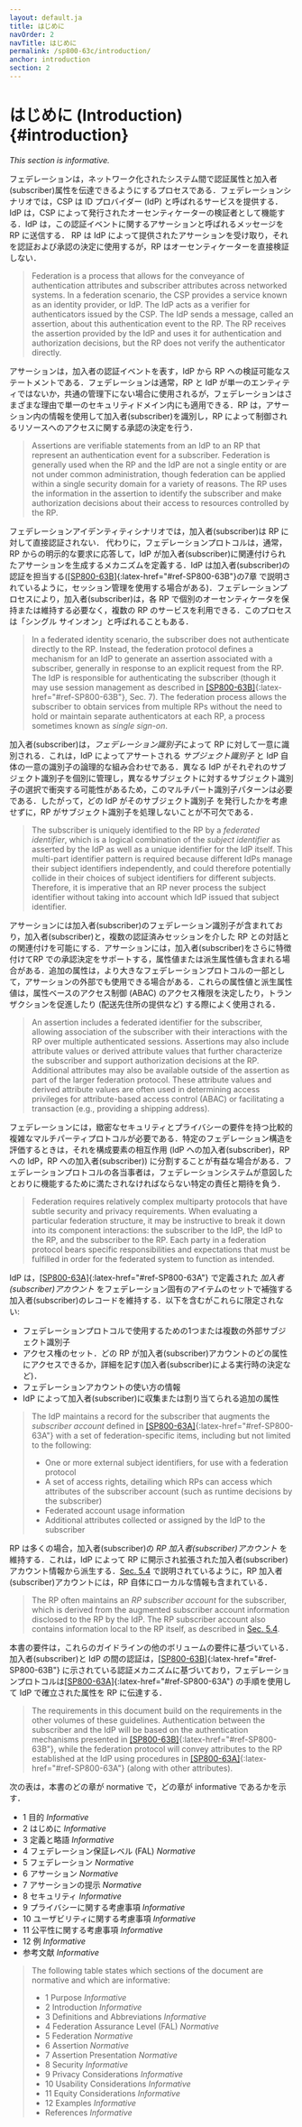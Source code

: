 ```yaml
---
layout: default.ja
title: はじめに
navOrder: 2
navTitle: はじめに
permalink: /sp800-63c/introduction/
anchor: introduction
section: 2
---
```


# はじめに (Introduction) {#introduction}
 
*This section is informative.*

フェデレーションは，ネットワーク化されたシステム間で認証属性と加入者(subscriber)属性を伝達できるようにするプロセスである．フェデレーションシナリオでは，CSP は ID プロバイダー (IdP) と呼ばれるサービスを提供する． IdP は，CSP によって発行されたオーセンティケーターの検証者として機能する．IdP は，この認証イベントに関するアサーションと呼ばれるメッセージを RP に送信する． RP は IdP によって提供されたアサーションを受け取り，それを認証および承認の決定に使用するが，RP はオーセンティケーターを直接検証しない．

> Federation is a process that allows for the conveyance of authentication attributes and subscriber attributes across networked systems. In a federation scenario, the CSP provides a service known as an identity provider, or IdP. The IdP acts as a verifier for authenticators issued by the CSP. The IdP sends a message, called an assertion, about this authentication event to the RP. The RP receives the assertion provided by the IdP and uses it for authentication and authorization decisions, but the RP does not verify the authenticator directly.

アサーションは，加入者の認証イベントを表す，IdP から RP への検証可能なステートメントである．フェデレーションは通常，RP と IdP が単一のエンティティではないか，共通の管理下にない場合に使用されるが，フェデレーションはさまざまな理由で単一のセキュリティドメイン内にも適用できる．RP は，アサーション内の情報を使用して加入者(subscriber)を識別し，RP によって制御されるリソースへのアクセスに関する承認の決定を行う．

> Assertions are verifiable statements from an IdP to an RP that represent an authentication event for a subscriber. Federation is generally used when the RP and the IdP are not a single entity or are not under common administration, though federation can be applied within a single security domain for a variety of reasons. The RP uses the information in the assertion to identify the subscriber and make authorization decisions about their access to resources controlled by the RP.

フェデレーションアイデンティティシナリオでは，加入者(subscriber)は RP に対して直接認証されない． 代わりに，フェデレーションプロトコルは，通常，RP からの明示的な要求に応答して，IdP が加入者(subscriber)に関連付けられたアサーションを生成するメカニズムを定義する．IdP は加入者(subscriber)の認証を担当する([[SP800-63B]](../_sp800-63b/sec7_session.md#sec7){:latex-href="#ref-SP800-63B"}の7章 で説明されているように，セッション管理を使用する場合がある)．フェデレーションプロセスにより，加入者(subscriber)は，各 RP で個別のオーセンティケータを保持または維持する必要なく，複数の RP のサービスを利用できる．このプロセスは「シングル サインオン」と呼ばれることもある．

> In a federated identity scenario, the subscriber does not authenticate directly to the RP. Instead, the federation protocol defines a mechanism for an IdP to generate an assertion associated with a subscriber, generally in response to an explicit request from the RP. The IdP is responsible for authenticating the subscriber (though it may use session management as described in [[SP800-63B]](../_sp800-63b/sec7_session.md#sec7){:latex-href="#ref-SP800-63B"}, Sec. 7). The federation process allows the subscriber to obtain services from multiple RPs without the need to hold or maintain separate authenticators at each RP, a process sometimes known as *single sign-on*.

加入者(subscriber)は，*フェデレーション識別子*によって RP に対して一意に識別される．これは，IdP によってアサートされる *サブジェクト識別子* と IdP 自体の一意の識別子の論理的な組み合わせである．異なる IdP がそれぞれのサブジェクト識別子を個別に管理し，異なるサブジェクトに対するサブジェクト識別子の選択で衝突する可能性があるため，このマルチパート識別子パターンは必要である．したがって，どの IdP がそのサブジェクト識別子 を発行したかを考慮せずに，RP がサブジェクト識別子を処理しないことが不可欠である．
> The subscriber is uniquely identified to the RP by a *federated identifier*, which is a logical combination of the *subject identifier* as asserted by the IdP as well as a unique identifier for the IdP itself. This multi-part identifier pattern is required because different IdPs manage their subject identifiers independently, and could therefore potentially collide in their choices of subject identifiers for different subjects. Therefore, it is imperative that an RP never process the subject identifier without taking into account which IdP issued that subject identifier.

アサーションには加入者(subscriber)のフェデレーション識別子が含まれており，加入者(subscriber)と，複数の認証済みセッションを介した RP との対話との関連付けを可能にする．アサーションには，加入者(subscriber)をさらに特徴付けてRP での承認決定をサポートする，属性値または派生属性値も含まれる場合がある．追加の属性は，より大きなフェデレーションプロトコルの一部として，アサーションの外部でも使用できる場合がある．これらの属性値と派生属性値は，属性ベースのアクセス制御 (ABAC) のアクセス権限を決定したり，トランザクションを促進したり (配送先住所の提供など) する際によく使用される．

> An assertion includes a federated identifier for the subscriber, allowing association of the subscriber with their interactions with the RP over multiple authenticated sessions. Assertions may also include attribute values or derived attribute values that further characterize the subscriber and support authorization decisions at the RP. Additional attributes may also be available outside of the assertion as part of the larger federation protocol. These attribute values and derived attribute values are often used in determining access privileges for attribute-based access control (ABAC) or facilitating a transaction (e.g., providing a shipping address).

フェデレーションには，緻密なセキュリティとプライバシーの要件を持つ比較的複雑なマルチパーティプロトコルが必要である．特定のフェデレーション構造を評価するときは，それを構成要素の相互作用 (IdP への加入者(subscriber)，RP への IdP，RP への加入者(subscriber)) に分割することが有益な場合がある．フェデレーションプロトコルの各当事者は，フェデレーションシステムが意図したとおりに機能するために満たされなければならない特定の責任と期待を負う．

> Federation requires relatively complex multiparty protocols that have subtle security and privacy requirements. When evaluating a particular federation structure, it may be instructive to break it down into its component interactions: the subscriber to the IdP, the IdP to the RP, and the subscriber to the RP. Each party in a federation protocol bears specific responsibilities and expectations that must be fulfilled in order for the federated system to function as intended.


IdP は，[[SP800-63A]](../_sp800-63a/sec1_purpose.md#purpose){:latex-href="#ref-SP800-63A"} で定義された _加入者(subscriber)アカウント_ をフェデレーション固有のアイテムのセットで補強する加入者(subscriber)のレコードを維持する．以下を含むがこれらに限定されない:

- フェデレーションプロトコルで使用するための1つまたは複数の外部サブジェクト識別子
- アクセス権のセット．どの RP が加入者(subscriber)アカウントのどの属性にアクセスできるか，詳細を記す(加入者(subscriber)による実行時の決定など)．
- フェデレーションアカウントの使い方の情報
- IdP によって加入者(subscriber)に収集または割り当てられる追加の属性

> The IdP maintains a record for the subscriber that augments the _subscriber account_ defined in [[SP800-63A]](../_sp800-63a/sec1_purpose.md#purpose){:latex-href="#ref-SP800-63A"} with a set of federation-specific items, including but not limited to the following:
> 
> - One or more external subject identifiers, for use with a federation protocol
> - A set of access rights, detailing which RPs can access which attributes of the subscriber account (such as runtime decisions by the subscriber)
> - Federated account usage information
> - Additional attributes collected or assigned by the IdP to the subscriber

RP は多くの場合，加入者(subscriber)の *RP 加入者(subscriber)アカウント* を維持する．これは，IdP によって RP に開示され拡張された加入者(subscriber)アカウント情報から派生する．[Sec. 5.4](../sec5_federation.md#rp-account) で説明されているように，RP 加入者(subscriber)アカウントには，RP 自体にローカルな情報も含まれている．

> The RP often maintains an *RP subscriber account* for the subscriber, which is derived from the augmented subscriber account information disclosed to the RP by the IdP. The RP subscriber account also contains information local to the RP itself, as described in [Sec. 5.4](../sec5_federation.md#rp-account).

本書の要件は，これらのガイドラインの他のボリュームの要件に基づいている．加入者(subscriber)と IdP の間の認証は，[[SP800-63B]](../_sp800-63b/sec1_purpose.md#purpose){:latex-href="#ref-SP800-63B"} に示されている認証メカニズムに基づいており，フェデレーションプロトコルは[[SP800-63A]](../_sp800-63a/sec1_purpose.md#purpose){:latex-href="#ref-SP800-63A"} の手順を使用して IdP で確立された属性を RP に伝達する．

> The requirements in this document build on the requirements in the other volumes of these guidelines. Authentication between the subscriber and the IdP will be based on the authentication mechanisms presented in [[SP800-63B]](../_sp800-63b/sec1_purpose.md#purpose){:latex-href="#ref-SP800-63B"}, while the federation protocol will convey attributes to the RP established at the IdP using procedures in [[SP800-63A]](../_sp800-63a/sec1_purpose.md#purpose){:latex-href="#ref-SP800-63A"} (along with other attributes).

次の表は，本書のどの章が normative で，どの章が informative であるかを示す．

- 1 目的 _Informative_
- 2 はじめに _Informative_
- 3 定義と略語 _Informative_
- 4 フェデレーション保証レベル (FAL) _Normative_
- 5 フェデレーション _Normative_
- 6 アサーション _Normative_
- 7 アサーションの提示 _Normative_
- 8 セキュリティ _Informative_
- 9 プライバシーに関する考慮事項 _Informative_
- 10 ユーザビリティに関する考慮事項 _Informative_
- 11 公平性に関する考慮事項 _Informative_
- 12 例 _Informative_
- 参考文献 _Informative_

> The following table states which sections of the document are normative and which are informative:
> 
> - 1 Purpose _Informative_
> - 2 Introduction _Informative_
> - 3 Definitions and Abbreviations _Informative_
> - 4 Federation Assurance Level (FAL)  _Normative_
> - 5 Federation  _Normative_
> - 6 Assertion  _Normative_
> - 7 Assertion Presentation  _Normative_
> - 8 Security _Informative_
> - 9 Privacy Considerations _Informative_
> - 10 Usability Considerations _Informative_
> - 11 Equity Considerations _Informative_
> - 12 Examples _Informative_
> - References _Informative_